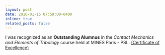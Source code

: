 ```yaml
---
layout: post
date: 2016-01-15 07:59:00-0400
inline: true
related_posts: false
---
```


I was recognized as an **Outstanding Alumnus** in the *Contact Mechanics and Elements of Tribology* course held at MINES Paris - PSL. <a href="/assets/pdf/Diploma_CMET.pdf" target="_blank">(Certificate of Excellence)</a>
